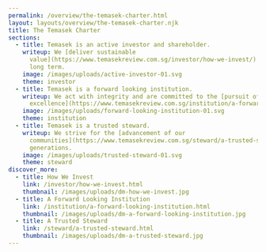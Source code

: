```yaml
---
permalink: /overview/the-temasek-charter.html
layout: layouts/overview/the-temasek-charter.njk
title: The Temasek Charter
sections:
  - title: Temasek is an active investor and shareholder.
    writeup: We [deliver sustainable
      value](https://www.temasekreview.com.sg/investor/how-we-invest/) over the
      long term.
    image: /images/uploads/active-investor-01.svg
    theme: investor
  - title: Temasek is a forward looking institution.
    writeup: We act with integrity and are committed to the [pursuit of
      excellence](https://www.temasekreview.com.sg/institution/a-forward-looking-institution/).
    image: /images/uploads/forward-looking-institution-01.svg
    theme: institution
  - title: Temasek is a trusted steward.
    writeup: We strive for the [advancement of our
      communities](https://www.temasekreview.com.sg/steward/a-trusted-steward/) across
      generations.
    image: /images/uploads/trusted-steward-01.svg
    theme: steward
discover_more:
  - title: How We Invest
    link: /investor/how-we-invest.html
    thumbnail: /images/uploads/dm-how-we-invest.jpg
  - title: A Forward Looking Institution
    link: /institution/a-forward-looking-institution.html
    thumbnail: /images/uploads/dm-a-forward-looking-institution.jpg
  - title: A Trusted Steward
    link: /steward/a-trusted-steward.html
    thumbnail: /images/uploads/dm-a-trusted-steward.jpg
---
```


